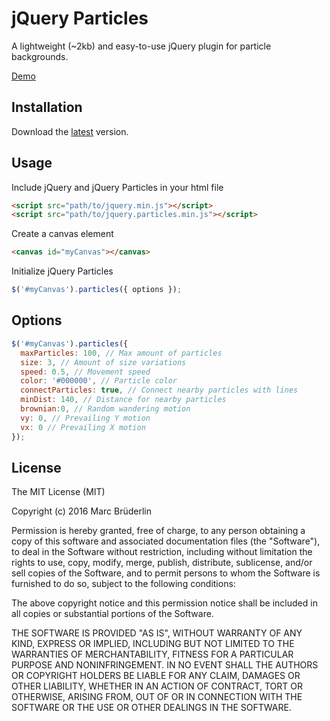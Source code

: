 # jQuery Particles

A lightweight (~2kb) and easy-to-use jQuery plugin for particle backgrounds.

[Demo](https://www.marcbruederlin.com/particles)

## Installation
Download the [latest](https://github.com/maaarc/particles/archive/master.zip) version.

## Usage
Include jQuery and jQuery Particles in your html file
```html
<script src="path/to/jquery.min.js"></script>
<script src="path/to/jquery.particles.min.js"></script>
```

Create a canvas element
```html
<canvas id="myCanvas"></canvas>
```

Initialize jQuery Particles
```javascript
$('#myCanvas').particles({ options });
```

## Options
```javascript
$('#myCanvas').particles({
  maxParticles: 100, // Max amount of particles
  size: 3, // Amount of size variations
  speed: 0.5, // Movement speed
  color: '#000000', // Particle color
  connectParticles: true, // Connect nearby particles with lines
  minDist: 140, // Distance for nearby particles
  brownian:0, // Random wandering motion
  vy: 0, // Prevailing Y motion
  vx: 0 // Prevailing X motion
});
```

## License
The MIT License (MIT)

Copyright (c) 2016 Marc Brüderlin

Permission is hereby granted, free of charge, to any person obtaining a copy
of this software and associated documentation files (the "Software"), to deal
in the Software without restriction, including without limitation the rights
to use, copy, modify, merge, publish, distribute, sublicense, and/or sell
copies of the Software, and to permit persons to whom the Software is
furnished to do so, subject to the following conditions:

The above copyright notice and this permission notice shall be included in
all copies or substantial portions of the Software.

THE SOFTWARE IS PROVIDED "AS IS", WITHOUT WARRANTY OF ANY KIND, EXPRESS OR
IMPLIED, INCLUDING BUT NOT LIMITED TO THE WARRANTIES OF MERCHANTABILITY,
FITNESS FOR A PARTICULAR PURPOSE AND NONINFRINGEMENT. IN NO EVENT SHALL THE
AUTHORS OR COPYRIGHT HOLDERS BE LIABLE FOR ANY CLAIM, DAMAGES OR OTHER
LIABILITY, WHETHER IN AN ACTION OF CONTRACT, TORT OR OTHERWISE, ARISING FROM,
OUT OF OR IN CONNECTION WITH THE SOFTWARE OR THE USE OR OTHER DEALINGS IN
THE SOFTWARE.
